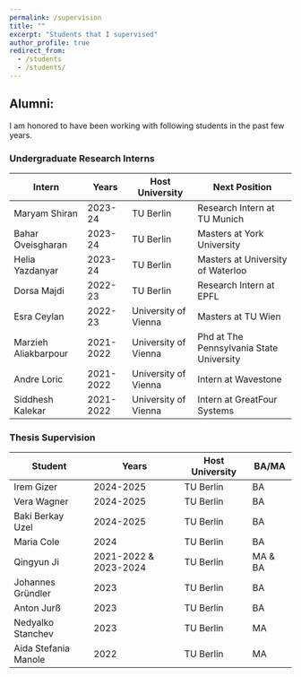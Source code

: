 ```yaml
---
permalink: /supervision
title: ""
excerpt: "Students that I supervised"
author_profile: true
redirect_from: 
  - /students
  - /students/
---
```


## Alumni:
I am honored to have been working with following students in the past few years.

###  Undergraduate Research Interns

| Intern  | Years  | Host University  | Next Position |
|---|---|---|---|
|  Maryam Shiran  |  2023-24 | TU Berlin  |  Research Intern at TU Munich |
|  Bahar Oveisgharan |  2023-24 |  TU Berlin |   Masters at York University |
|  Helia Yazdanyar  |  2023-24 | TU Berlin  | Masters at University of Waterloo  |
|  Dorsa Majdi |  2022-23 |  TU Berlin |  Research Intern at EPFL |
|  Esra Ceylan  |  2022-23 | University of Vienna  | Masters at TU Wien |
|  Marzieh Aliakbarpour |  2021-2022 |  University of Vienna  |  Phd at The Pennsylvania State University |
|  Andre Loric  |  2021-2022 | University of Vienna  | Intern at Wavestone|
|  Siddhesh Kalekar |  2021-2022|  University of Vienna  | Intern at GreatFour Systems|


### Thesis Supervision


| Student  | Years   | Host University |  BA/MA |
|---|---|---|---|
| Irem Gizer       |  2024-2025 | TU Berlin | BA    |
| Vera Wagner      | 2024-2025 | TU Berlin | BA    |
| Baki Berkay Uzel | 2024-2025 | TU Berlin |  BA    | 
| Maria Cole  | 2024 | TU Berlin |  BA |
| Qingyun Ji  | 2021-2022 & 2023-2024 | TU Berlin | MA & BA |
| Johannes Gründler  | 2023 | TU Berlin |  BA |
| Anton Jurß | 2023 | TU Berlin | BA | 
| Nedyalko Stanchev | 2023 | TU Berlin | MA | 
| Aida Stefania Manole  |  2022 | TU Berlin | MA    |
 
